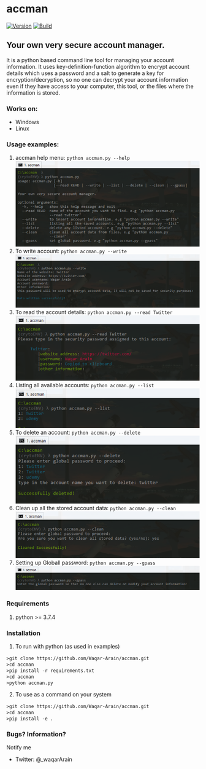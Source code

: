 # accman

<a href="https://github.com/Waqar-Arain/accman"><img src="https://img.shields.io/badge/accman-0.0.1-brightgreen.svg" alt="Version" data-canonical-src="https://img.shields.io/badge/accman-0.0.1-brightgreen.svg?maxAge=259200" style="max-width:100%;"></a>
<a href="https://github.com/Waqar-Arain/accman"><img src="https://img.shields.io/packagist/l/doctrine/orm.svg" alt="Build" data-canonical-src="https://img.shields.io/packagist/l/doctrine/orm.svg" style="max-width:100%;"></a>

## Your own very secure account manager.
It is a python based command line tool for managing your account information. It uses key-definition-function algorithm to encrypt account details which uses a password and a salt to generate a key for encryption/decryption, so no one can decrypt your account information even if they have access to your computer, this tool, or the files where the information is stored.

### Works on:
- Windows
- Linux

### Usage examples:
1. accman help menu: `python accman.py --help`
[![help](/images/img1.png)]()
2. To write account: `python accman.py --write`
[![write](/images/img2.png)]()
3. To read the account details: `python accman.py --read Twitter`
[![read](/images/img3.png)]()
4. Listing all available accounts: `python accman.py --list`
[![list](/images/img4.png)]()
5. To delete an account: `python accman.py --delete`
[![delete](/images/img5.png)]()
6. Clean up all the stored account data: `python accman.py --clean`
[![clean](/images/img6.png)]()
5. Setting up Globall password: `python accman.py --gpass`
[![gpass](/images/img7.png)]()

### Requirements
1. python >= 3.7.4

### Installation
1. To run with python (as used in examples)
```terminal
>git clone https://github.com/Waqar-Arain/accman.git
>cd accman
>pip install -r requirements.txt
>cd accman
>python accman.py
```

2. To use as a command on your system
```terminal
>git clone https://github.com/Waqar-Arain/accman.git
>cd accman
>pip install -e .
```

### Bugs? Information?
Notify me 
- Twitter: @_waqarArain